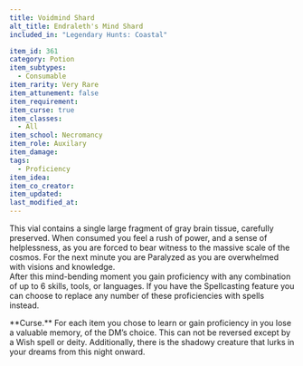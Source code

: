 ```yaml
---
title: Voidmind Shard
alt_title: Endraleth's Mind Shard
included_in: "Legendary Hunts: Coastal"

item_id: 361
category: Potion
item_subtypes: 
  - Consumable
item_rarity: Very Rare
item_attunement: false
item_requirement: 
item_curse: true
item_classes: 
  - All
item_school: Necromancy
item_role: Auxilary
item_damage: 
tags:
  - Proficiency
item_idea: 
item_co_creator: 
item_updated: 
last_modified_at: 
---
```


This vial contains a single large fragment of gray brain tissue, carefully preserved. When consumed you feel a rush of power, and a sense of helplessness, as you are forced to bear witness to the massive scale of the cosmos. For the next minute you are Paralyzed as you are overwhelmed with visions and knowledge.    
After this mind-bending moment you gain proficiency with any combination of up to 6 skills, tools, or languages. If you have the Spellcasting feature you can choose to replace any number of these proficiencies with spells instead.

<!--excerpt-->  
<div class="curse">
**Curse.** For each item you chose to learn or gain proficiency in you lose a valuable memory, of the DM’s choice. This can not be reversed except by a <magic-spell>Wish</magic-spell> spell or deity. Additionally, there is the shadowy creature that lurks in your dreams from this night onward.  
</div>
